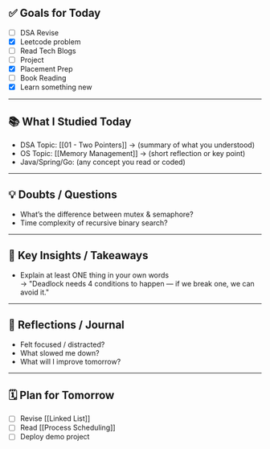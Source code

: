 ## ✅ Goals for Today 
- [ ] DSA Revise 
- [x] Leetcode problem
- [ ] Read Tech Blogs 
- [ ] Project
- [x] Placement Prep
- [ ] Book Reading
- [x] Learn something new

---

## 📚 What I Studied Today
- DSA Topic: [[01 - Two Pointers]] → (summary of what you understood)
- OS Topic: [[Memory Management]] → (short reflection or key point)
- Java/Spring/Go: (any concept you read or coded)

---

## 💡 Doubts / Questions
- What’s the difference between mutex & semaphore?
- Time complexity of recursive binary search?

---

## 🧠 Key Insights / Takeaways
- Explain at least ONE thing in your own words  
  → "Deadlock needs 4 conditions to happen — if we break one, we can avoid it."

---
## 💬 Reflections / Journal
- Felt focused / distracted?
- What slowed me down?
- What will I improve tomorrow?
---
## 🗓️ Plan for Tomorrow
- [ ] Revise [[Linked List]]
- [ ] Read [[Process Scheduling]]
- [ ] Deploy demo project
